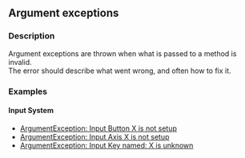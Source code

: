 ## Argument exceptions
### Description
Argument exceptions are thrown when what is passed to a method is invalid.  
The error should describe what went wrong, and often how to fix it.  

### Examples
#### Input System
- [ArgumentException: Input Button X is not setup](../../Input/Built-In%20Input/Input%20Manager.md)
- [ArgumentException: Input Axis X is not setup](../../Input/Built-In%20Input/Input%20Manager.md)  
- [ArgumentException: Input Key named: X is unknown](../../Input/Built-In%20Input/Key%20Conventions.md)